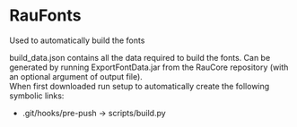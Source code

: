 # RauFonts
Used to automatically build the fonts

build_data.json contains all the data required to build the fonts. Can be generated by running ExportFontData.jar from the RauCore repository (with an optional argument of output file).<br>
When first downloaded run setup to automatically create the following symbolic links:<ul>
<li>.git/hooks/pre-push -> scripts/build.py</li>
</ul>

